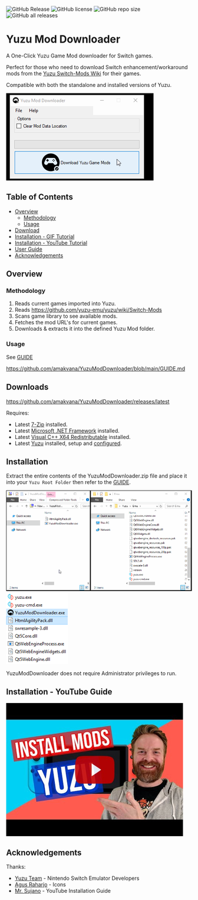 ![GitHub Release](https://img.shields.io/github/v/release/amakvana/YuzuModDownloader?style=for-the-badge&logo=appveyor)
![GitHub license](https://img.shields.io/github/license/amakvana/YuzuModDownloader?style=for-the-badge&logo=appveyor)
![GitHub repo size](https://img.shields.io/github/repo-size/amakvana/YuzuModDownloader?style=for-the-badge&logo=appveyor)
![GitHub all releases](https://img.shields.io/github/downloads/amakvana/YuzuModDownloader/total?style=for-the-badge&logo=appveyor)

# Yuzu Mod Downloader

A One-Click Yuzu Game Mod downloader for Switch games.

Perfect for those who need to download Switch enhancement/workaround mods from the [Yuzu Switch-Mods Wiki](https://github.com/yuzu-emu/yuzu/wiki/Switch-Mods) for their games.

Compatible with both the standalone and installed versions of Yuzu.

![YuzuModDownloaderAnimated](images/ymd.gif)

## Table of Contents 
* [Overview](#overview) 
  * [Methodology](#methodology)
  * [Usage](#usage)
* [Download](#downloads)
* [Installation - GIF Tutorial](#installation)
* [Installation - YouTube Tutorial](#installation---youtube-guide)
* [User Guide](https://github.com/amakvana/YuzuModDownloader/blob/main/GUIDE.md)
* [Acknowledgements](#acknowledgements) 

## Overview

### Methodology

1. Reads current games imported into Yuzu.
2. Reads https://github.com/yuzu-emu/yuzu/wiki/Switch-Mods
3. Scans game library to see available mods.
4. Fetches the mod URL's for current games.
5. Downloads & extracts it into the defined Yuzu Mod folder.

### Usage

See [GUIDE](https://github.com/amakvana/YuzuModDownloader/blob/main/GUIDE.md)

https://github.com/amakvana/YuzuModDownloader/blob/main/GUIDE.md

## Downloads

https://github.com/amakvana/YuzuModDownloader/releases/latest

Requires:

- Latest [7-Zip](https://www.7-zip.org/a/7z2201-x64.msi) installed.
- Latest [Microsoft .NET Framework](https://go.microsoft.com/fwlink/?linkid=2088631) installed.
- Latest [Visual C++ X64 Redistributable](https://aka.ms/vs/16/release/vc_redist.x64.exe) installed.
- Latest [Yuzu](https://yuzu-emu.org/downloads/) installed, setup and [configured](https://youtu.be/kSVlTC1mO9w).

## Installation

Extract the entire contents of the YuzuModDownloader.zip file and place it into your `Yuzu Root Folder` then refer to the [GUIDE](https://github.com/amakvana/YuzuModDownloader/blob/main/GUIDE.md).

![YuzuModDownloaderSetupAnimated](images/ymd-setup.gif)
![YuzuModDownloaderSetup](images/ymd-setup.png)

YuzuModDownloader does not require Administrator privileges to run.

## Installation - YouTube Guide

[![Watch the video](images/ymd-youtube.jpg)](https://youtu.be/q_2ivWN07Kw)

## Acknowledgements

Thanks:

- [Yuzu Team](https://yuzu-emu.org/) - Nintendo Switch Emulator Developers
- [Agus Raharjo](https://www.iconfinder.com/agusraharj) - Icons
- [Mr. Sujano](https://www.youtube.com/watch?v=q_2ivWN07Kw) - YouTube Installation Guide
